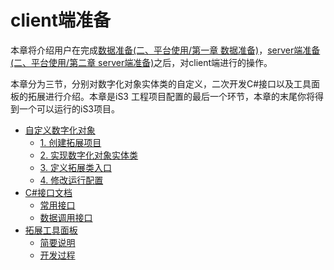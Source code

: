 # client端准备

本章将介绍用户在完成[数据准备(二、平台使用/第一章 数据准备)](./section1.md)，[server端准备(二、平台使用/第二章 server端准备)](./section2.md)之后，对client端进行的操作。

本章分为三节，分别对数字化对象实体类的自定义，二次开发C#接口以及工具面板的拓展进行介绍。本章是iS3 工程项目配置的最后一个环节，本章的末尾你将得到一个可以运行的iS3项目。

   * [自定义数字化对象](./section3/part1.md)
        * [1. 创建拓展项目](./section3/part1/detail1.md)
        * [2. 实现数字化对象实体类](./section3/part1/detail2.md)
        * [3. 定义拓展类入口](./section3/part1/detail3.md)
        * [4. 修改运行配置](./section3/part1/detail4.md)
   * [C#接口文档](./section3/part2.md)
        * [常用接口](./section3/part2/常用接口.md)
        * [数据调用接口](./section3/part2/数据调用接口.md)
   * [拓展工具面板](./section3/part3.md)
        * [简要说明](./section3/part3/简要说明.md)
        * [开发过程](./section3/part3/开发过程.md)
